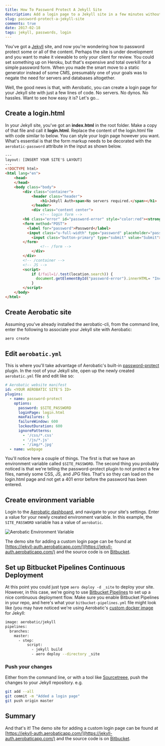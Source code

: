 ```yaml
---
title: How To Password Protect A Jekyll Site
description: Add a login page to a Jekyll site in a few minutes without worrying about server-side code
slug: password-protect-a-jekyll-site
comments: true
date: 2017-02-18
tags: jekyll, passwords, login
---
```


You've got a [Jekyll](https://jekyllrb.com/) site, and now you're wondering how to password protect some or all of the content. Perhaps the site is under development and you want to make it viewable to only your client for review. You could set something up on Heroku, but that's expensive and total overkill for a simple password form. When you made the smart move to a static generator instead of some CMS, presumably one of your goals was to negate the need for servers and databases altogether.

Well, the good news is that, with Aerobatic, you can create a login page for your Jekyll site with just a few lines of code. No servers. No dynos. No hassles. Want to see how easy it is? Let's go...

## Create a login.html

In your Jekyll site, you've got an **index.html** in the root folder. Make a copy of that file and call it **login.html**. Replace the content of the login.html file with code similar to below. You can style your login page however you want. What's essential is that the form markup needs to be decorated with the `aerobatic-password` attribute in the input as shown below.

```html
---
layout: [INSERT YOUR SITE'S LAYOUT]
---
<!DOCTYPE html>
<html lang="en">
    <head>
    </head>
    <body class="body">
        <div class="container">
            <header class="header">
                <h1>Jekyll Auth<span>No servers required.</span></h1>
            </header>
            <div class="content center">
                <!-- login form -->
        <h6 class="error" id="password-error" style="color:red"><strong></strong></h6>
        <form method="POST">
          <label for="password">Password</label>
          <input class="u-full-width" type="password" placeholder="password" name="aerobatic-password" id="aerobatic-password">
            <input class="button-primary" type="submit" value="Submit">
        </form>
                <!-- /form -->
            </div>
        </div>
        <!-- /container -->
        <!-- JS -->
        <script>
            if (/fail=1/.test(location.search)) {
              document.getElementById("password-error").innerHTML= "Incorrect Password" ;
            }
        </script>
    </body>
</html>
```

## Create Aerobatic site

Assuming you've already installed the aerobatic-cli, from the command line, enter the following to associate your Jekyll site with Aerobatic:

```bash
aero create
```

## Edit `aerobatic.yml`

This is where you'll take advantage of Aerobatic's built-in [password-protect](https://www.aerobatic.com/docs/plugins/password-protect/) plugin. In the root of your Jekyll site, open up the newly created `aerobatic.yml` file and edit like so:

```yaml
# Aerobatic website manifest
id: <YOUR AEROBATIC SITE'S ID>
plugins:
  - name: password-protect
    options:
      password: $SITE_PASSWORD
      loginPage: login.html
      maxFailures: 5
      failureWindow: 600
      lockoutDuration: 600
      ignorePatterns:
        - '/css/*.css'
        - '/js/*.js'
        - '/img/*.jpg'
  - name: webpage
```

You'll notice here a couple of things. The first is that we have an environment variable called `$SITE_PASSWORD`. The second thing you probably noticed is that we're telling the password-protect plugin to not protect a few files, namely some CSS, JS, and JPG files. That's so they can load on the login.html page and not get a 401 error before the password has been entered.

## Create environment variable

Login to the [Aerobatic dashboard](dashboard.aerobatic.com), and navigate to your site's settings. Enter a value for your newly created environment variable. In this example, the `SITE_PASSWORD` variable has a value of `aerobatic`.

<img class="screenshot" src="/img/jekyll-auth-env-var.png" alt="Aerobatic Environment Variable">

The demo site for adding a custom login page can be found at [https://jekyll-auth.aerobaticapp.com/](https://jekyll-auth.aerobaticapp.com/) and the source code is on [Bitbucket](https://bitbucket.org/dundonian/jekyll-auth/src).

## Set up Bitbucket Pipelines Continuous Deployment

At this point you could just type `aero deploy -d _site` to deploy your site. However, in this case, we're going to use [Bitbucket Pipelines](https://bitbucket.org/product/features/pipelines) to set up a nice continuous deployment flow. Make sure you enable Bitbucket Pipelines in your repo, and here's what your `bitbucket-pipelines.yml` file might look like (you may have noticed we're using Aerobatic's [custom docker image](https://www.aerobatic.com/blog/optimized-docker-images-continuous-deployment/) for Jekyll:

```bash
image: aerobatic/jekyll
pipelines:
  branches:
    master:
      - step:
          script:
            - jekyll build
            - aero deploy --directory _site
```

### Push your changes

Either from the command line, or with a tool like [Sourcetreee](https://www.sourcetreeapp.com/), push the changes to your Jekyll repository. e.g.

```bash
git add --all
git commit -m "Added a login page"
git push origin master
```

## Summary

And that's it! The demo site for adding a custom login page can be found at [https://jekyll-auth.aerobaticapp.com/](https://jekyll-auth.aerobaticapp.com/) and the source code is on [Bitbucket](https://bitbucket.org/dundonian/jekyll-auth/src).
